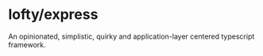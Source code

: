 # lofty/express

An opinionated, simplistic, quirky and application-layer centered typescript framework.
